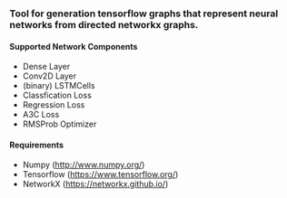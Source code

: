<h3> Tool for generation tensorflow graphs that represent neural networks from directed networkx graphs. </h3>

<h4> Supported Network Components </h4>

- Dense Layer
- Conv2D Layer
- (binary) LSTMCells
- Classfication Loss
- Regression Loss
- A3C Loss
- RMSProb Optimizer

<h4>
Requirements
</h4>

- Numpy (http://www.numpy.org/)
- Tensorflow (https://www.tensorflow.org/)
- NetworkX (https://networkx.github.io/)